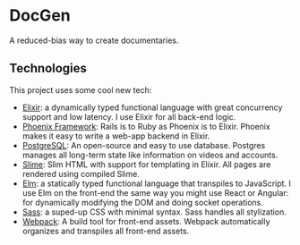 # DocGen

A reduced-bias way to create documentaries.

## Technologies

This project uses some cool new tech:

* [Elixir](https://elixir-lang.org/): a dynamically typed functional language with great concurrency support and low latency. I use Elixir for all back-end logic.
* [Phoenix Framework](https://phoenixframework.org/): Rails is to Ruby as Phoenix is to Elixir. Phoenix makes it easy to write a web-app backend in Elixir.
* [PostgreSQL](https://www.postgresql.org/): An open-source and easy to use database. Postgres manages all long-term state like information on videos and accounts.
* [Slime](https://slime-lang.com/): Slim HTML with support for templating in Elixir. All pages are rendered using compiled Slime.
* [Elm](https://elm-lang.org/): a statically typed functional language that transpiles to JavaScript. I use Elm on the front-end the same way you might use React or Angular: for dynamically modifying the DOM and doing socket operations.
* [Sass](http://sass-lang.com/documentation/file.INDENTED_SYNTAX.html): a suped-up CSS with minimal syntax. Sass handles all stylization.
* [Webpack](https://webpack.js.org/): A build tool for front-end assets. Webpack automatically organizes and transpiles all front-end assets.
